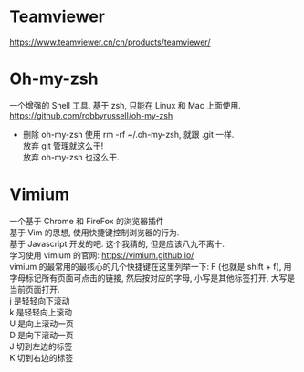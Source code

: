 # Teamviewer
https://www.teamviewer.cn/cn/products/teamviewer/

# Oh-my-zsh  
一个增强的 Shell 工具, 基于 zsh, 只能在 Linux 和 Mac 上面使用.  
https://github.com/robbyrussell/oh-my-zsh  
- 删除 oh-my-zsh 使用 rm -rf ~/.oh-my-zsh, 就跟 .git 一样.  
放弃 git 管理就这么干!  
放弃 oh-my-zsh 也这么干.  

# Vimium  
一个基于 Chrome 和 FireFox 的浏览器插件  
基于 Vim 的思想, 使用快捷键控制浏览器的行为.  
基于 Javascript 开发的吧. 这个我猜的, 但是应该八九不离十.  
学习使用 vimium 的官网: https://vimium.github.io/  
vimium 的最常用的最核心的几个快捷键在这里列举一下:
F (也就是 shift + f), 用字母标记所有页面可点击的链接, 然后按对应的字母, 小写是其他标签打开, 大写是当前页面打开.  
j 是轻轻向下滚动  
k 是轻轻向上滚动  
U 是向上滚动一页  
D 是向下滚动一页  
J 切到左边的标签    
K 切到右边的标签  
